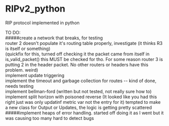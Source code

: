 # RIPv2_python
RIP protocol implemented in python

TO DO:  
#####create a network that breaks, for testing   
router 2 doesn't populate it's routing table properly, investigate (it thinks R3 is itself or something)  
(quickfix for this, turned off checking it the packet came from itself in is_valid_packet() this MUST be checked for tho. For some reason
router 3 is putting 2 in the header packet. No other routers or headers have this problem. weird)  
implement update triggering  
implement the timeout and garbage collection for routes  -- kind of done, needs testing  
implement bellman-ford  (written but not tested, not really sure how to)
implement split horizon with poisoned reverse (It looked like you had this right just was only updatinf metric var not the entry for it)
tempted to make a new class for Output or Updates, the logic is getting pretty scattered  
#####implement heaps of error handling. started off doing it as I went but it was causing too many hard to detect bugs
